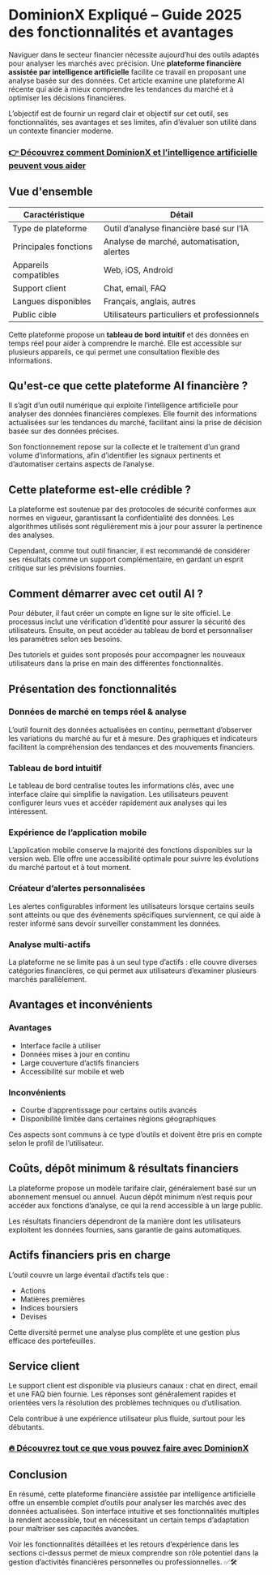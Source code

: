 # DominionX Expliqué – Guide 2025 des fonctionnalités et avantages
   
Naviguer dans le secteur financier nécessite aujourd’hui des outils adaptés pour analyser les marchés avec précision. Une **plateforme financière assistée par intelligence artificielle** facilite ce travail en proposant une analyse basée sur des données. Cet article examine une plateforme AI récente qui aide à mieux comprendre les tendances du marché et à optimiser les décisions financières.

L’objectif est de fournir un regard clair et objectif sur cet outil, ses fonctionnalités, ses avantages et ses limites, afin d’évaluer son utilité dans un contexte financier moderne.

### [👉 Découvrez comment DominionX et l’intelligence artificielle peuvent vous aider](https://da.gd/N1hnRD)
## Vue d'ensemble  
| Caractéristique           | Détail                                          |
|--------------------------|------------------------------------------------|
| Type de plateforme       | Outil d’analyse financière basé sur l’IA       |
| Principales fonctions    | Analyse de marché, automatisation, alertes      |
| Appareils compatibles    | Web, iOS, Android                               |
| Support client           | Chat, email, FAQ                                |
| Langues disponibles      | Français, anglais, autres                        |
| Public cible             | Utilisateurs particuliers et professionnels     |

Cette plateforme propose un **tableau de bord intuitif** et des données en temps réel pour aider à comprendre le marché. Elle est accessible sur plusieurs appareils, ce qui permet une consultation flexible des informations.

## Qu'est-ce que cette plateforme AI financière ?  
Il s’agit d’un outil numérique qui exploite l’intelligence artificielle pour analyser des données financières complexes. Elle fournit des informations actualisées sur les tendances du marché, facilitant ainsi la prise de décision basée sur des données précises.

Son fonctionnement repose sur la collecte et le traitement d’un grand volume d’informations, afin d’identifier les signaux pertinents et d’automatiser certains aspects de l’analyse.

## Cette plateforme est-elle crédible ?  
La plateforme est soutenue par des protocoles de sécurité conformes aux normes en vigueur, garantissant la confidentialité des données. Les algorithmes utilisés sont régulièrement mis à jour pour assurer la pertinence des analyses.

Cependant, comme tout outil financier, il est recommandé de considérer ses résultats comme un support complémentaire, en gardant un esprit critique sur les prévisions fournies.

## Comment démarrer avec cet outil AI ?  
Pour débuter, il faut créer un compte en ligne sur le site officiel. Le processus inclut une vérification d’identité pour assurer la sécurité des utilisateurs. Ensuite, on peut accéder au tableau de bord et personnaliser les paramètres selon ses besoins.

Des tutoriels et guides sont proposés pour accompagner les nouveaux utilisateurs dans la prise en main des différentes fonctionnalités.

## Présentation des fonctionnalités  
### Données de marché en temps réel & analyse  
L’outil fournit des données actualisées en continu, permettant d’observer les variations du marché au fur et à mesure. Des graphiques et indicateurs facilitent la compréhension des tendances et des mouvements financiers.

### Tableau de bord intuitif  
Le tableau de bord centralise toutes les informations clés, avec une interface claire qui simplifie la navigation. Les utilisateurs peuvent configurer leurs vues et accéder rapidement aux analyses qui les intéressent.

### Expérience de l’application mobile  
L’application mobile conserve la majorité des fonctions disponibles sur la version web. Elle offre une accessibilité optimale pour suivre les évolutions du marché partout et à tout moment.

### Créateur d’alertes personnalisées  
Les alertes configurables informent les utilisateurs lorsque certains seuils sont atteints ou que des événements spécifiques surviennent, ce qui aide à rester informé sans devoir surveiller constamment les données.

### Analyse multi-actifs  
La plateforme ne se limite pas à un seul type d’actifs : elle couvre diverses catégories financières, ce qui permet aux utilisateurs d’examiner plusieurs marchés parallèlement.

## Avantages et inconvénients  
### Avantages  
- Interface facile à utiliser  
- Données mises à jour en continu  
- Large couverture d’actifs financiers  
- Accessibilité sur mobile et web  

### Inconvénients  
- Courbe d’apprentissage pour certains outils avancés  
- Disponibilité limitée dans certaines régions géographiques  

Ces aspects sont communs à ce type d’outils et doivent être pris en compte selon le profil de l’utilisateur.

## Coûts, dépôt minimum & résultats financiers  
La plateforme propose un modèle tarifaire clair, généralement basé sur un abonnement mensuel ou annuel. Aucun dépôt minimum n’est requis pour accéder aux fonctions d’analyse, ce qui la rend accessible à un large public.

Les résultats financiers dépendront de la manière dont les utilisateurs exploitent les données fournies, sans garantie de gains automatiques.

## Actifs financiers pris en charge  
L’outil couvre un large éventail d’actifs tels que :  
- Actions  
- Matières premières  
- Indices boursiers  
- Devises  

Cette diversité permet une analyse plus complète et une gestion plus efficace des portefeuilles.

## Service client  
Le support client est disponible via plusieurs canaux : chat en direct, email et une FAQ bien fournie. Les réponses sont généralement rapides et orientées vers la résolution des problèmes techniques ou d’utilisation.

Cela contribue à une expérience utilisateur plus fluide, surtout pour les débutants.

### [🔥 Découvrez tout ce que vous pouvez faire avec DominionX](https://da.gd/N1hnRD)
## Conclusion  
En résumé, cette plateforme financière assistée par intelligence artificielle offre un ensemble complet d’outils pour analyser les marchés avec des données actualisées. Son interface intuitive et ses fonctionnalités multiples la rendent accessible, tout en nécessitant un certain temps d’adaptation pour maîtriser ses capacités avancées.

Voir les fonctionnalités détaillées et les retours d’expérience dans les sections ci-dessus permet de mieux comprendre son rôle potentiel dans la gestion d’activités financières personnelles ou professionnelles. ✅🛠️